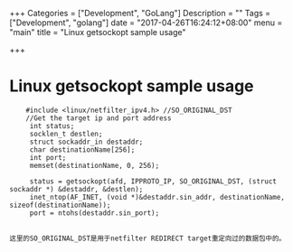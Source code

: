 +++
Categories = ["Development", "GoLang"]
Description = ""
Tags = ["Development", "golang"]
date = "2017-04-26T16:24:12+08:00"
menu = "main"
title = "Linux getsockopt sample usage"

+++

# Linux getsockopt sample usage

```
	#include <linux/netfilter_ipv4.h> //SO_ORIGINAL_DST
	//Get the target ip and port address
	 int status;
	 socklen_t destlen;
	 struct sockaddr_in destaddr;
	 char destinationName[256];
	 int port;
	 memset(destinationName, 0, 256);
	 
	 status = getsockopt(afd, IPPROTO_IP, SO_ORIGINAL_DST, (struct sockaddr *) &destaddr, &destlen);
	 inet_ntop(AF_INET, (void *)&destaddr.sin_addr, destinationName, sizeof(destinationName));
	 port = ntohs(destaddr.sin_port);
	 
```

    这里的SO_ORIGINAL_DST是用于netfilter REDIRECT target重定向过的数据包中的。
    
    
